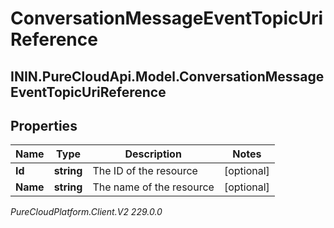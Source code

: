 # ConversationMessageEventTopicUriReference

## ININ.PureCloudApi.Model.ConversationMessageEventTopicUriReference

## Properties

|Name | Type | Description | Notes|
|------------ | ------------- | ------------- | -------------|
| **Id** | **string** | The ID of the resource | [optional] |
| **Name** | **string** | The name of the resource | [optional] |



_PureCloudPlatform.Client.V2 229.0.0_
